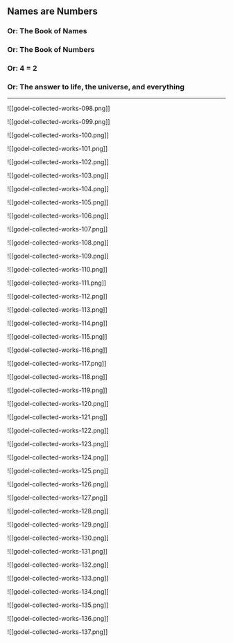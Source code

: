## Names are Numbers

### Or: The Book of Names
### Or: The Book of Numbers

### Or: 4 = 2
### Or: The answer to life, the universe, and everything

---


![[godel-collected-works-098.png]]


![[godel-collected-works-099.png]]


![[godel-collected-works-100.png]]


![[godel-collected-works-101.png]]


![[godel-collected-works-102.png]]


![[godel-collected-works-103.png]]


![[godel-collected-works-104.png]]


![[godel-collected-works-105.png]]


![[godel-collected-works-106.png]]


![[godel-collected-works-107.png]]


![[godel-collected-works-108.png]]


![[godel-collected-works-109.png]]


![[godel-collected-works-110.png]]


![[godel-collected-works-111.png]]


![[godel-collected-works-112.png]]


![[godel-collected-works-113.png]]


![[godel-collected-works-114.png]]


![[godel-collected-works-115.png]]


![[godel-collected-works-116.png]]


![[godel-collected-works-117.png]]


![[godel-collected-works-118.png]]


![[godel-collected-works-119.png]]


![[godel-collected-works-120.png]]


![[godel-collected-works-121.png]]


![[godel-collected-works-122.png]]


![[godel-collected-works-123.png]]


![[godel-collected-works-124.png]]


![[godel-collected-works-125.png]]


![[godel-collected-works-126.png]]


![[godel-collected-works-127.png]]


![[godel-collected-works-128.png]]


![[godel-collected-works-129.png]]


![[godel-collected-works-130.png]]


![[godel-collected-works-131.png]]


![[godel-collected-works-132.png]]


![[godel-collected-works-133.png]]


![[godel-collected-works-134.png]]


![[godel-collected-works-135.png]]


![[godel-collected-works-136.png]]


![[godel-collected-works-137.png]]